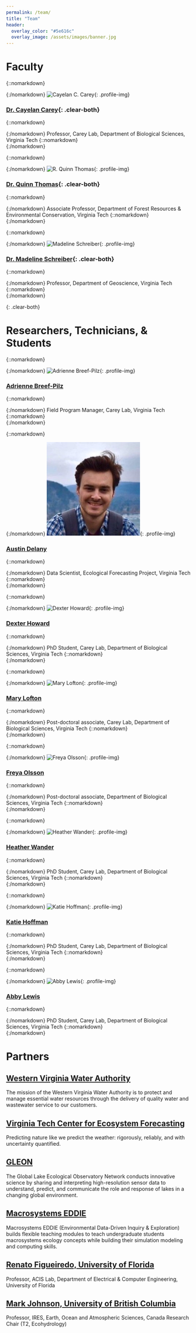```yaml
---
permalink: /team/
title: "Team"
header:
  overlay_color: "#5e616c"
  overlay_image: /assets/images/banner.jpg
---
```


# Faculty

{::nomarkdown}<div class="one-fourth">{:/nomarkdown}
![Cayelan C. Carey](../assets/images/cayelan.jpg){: .profile-img}
### [<i class="fa fa-link" aria-hidden="true"></i> Dr. Cayelan Carey](http://www.carey.biol.vt.edu/){: .clear-both}
{::nomarkdown}<div class="bio">{:/nomarkdown}
Professor, Carey Lab, Department of Biological Sciences, Virginia Tech
{::nomarkdown}</div></div>{:/nomarkdown}

{::nomarkdown}<div class="one-fourth">{:/nomarkdown}
![R. Quinn Thomas](../assets/images/quinn.jpg){: .profile-img}
### [<i class="fa fa-link" aria-hidden="true"></i> Dr. Quinn Thomas](https://www.rquinnthomas.com){: .clear-both}
{::nomarkdown}<div class="bio">{:/nomarkdown}
Associate Professor, Department of Forest Resources & Environmental Conservation, Virginia Tech
{::nomarkdown}</div></div>{:/nomarkdown}

{::nomarkdown}<div class="one-fourth-last">{:/nomarkdown}
![Madeline Schreiber](https://geos.vt.edu/content/geos_vt_edu/en/people/Everyone/Madeline-Schreiber/jcr:content/bio-image.transform/xl-medium/image.jpg){: .profile-img}
### [<i class="fa fa-link" aria-hidden="true"></i> Dr. Madeline Schreiber](https://geos.vt.edu/people/Everyone/Madeline-Schreiber.html){: .clear-both}
{::nomarkdown}<div class="bio">{:/nomarkdown}
Professor, Department of Geoscience, Virginia Tech
{::nomarkdown}</div></div>{:/nomarkdown}

{: .clear-both}

# Researchers, Technicians, & Students

{::nomarkdown}<div class="one-fourth">{:/nomarkdown}
![Adrienne Breef-Pilz](../assets/images/Adrienne.jpg){: .profile-img}
### [<i class="fa fa-link" aria-hidden="true"></i> Adrienne Breef-Pilz](https://carey.biol.vt.edu/?page_id=1615)
{::nomarkdown}<div class="bio">{:/nomarkdown}
Field Program Manager, Carey Lab, Virginia Tech
{::nomarkdown}</div></div>{:/nomarkdown}

{::nomarkdown}<div class="one-fourth">{:/nomarkdown}
![Austin Delany](../assets/images/austin.jpg){: .profile-img}
### [<i class="fa fa-link" aria-hidden="true"></i> Austin Delany](https://www.ecoforecastprojectvt.org/about-us)
{::nomarkdown}<div class="bio">{:/nomarkdown}
Data Scientist, Ecological Forecasting Project, Virginia Tech
{::nomarkdown}</div></div>{:/nomarkdown}

{::nomarkdown}<div class="one-fourth">{:/nomarkdown}
![Dexter Howard](../assets/images/dexter2.jpeg){: .profile-img}
### [<i class="fa fa-link" aria-hidden="true"></i> Dexter Howard](https://carey.biol.vt.edu/?page_id=1679)
{::nomarkdown}<div class="bio">{:/nomarkdown}
PhD Student, Carey Lab, Department of Biological Sciences, Virginia Tech
{::nomarkdown}</div></div>{:/nomarkdown}

{::nomarkdown}<div class="one-fourth-last">{:/nomarkdown}
![Mary Lofton](../assets/images/MaryLofton.jpg){: .profile-img}
### [<i class="fa fa-link" aria-hidden="true"></i> Mary Lofton](https://www.maryelofton.com/)
{::nomarkdown}<div class="bio">{:/nomarkdown}
Post-doctoral associate, Carey Lab, Department of Biological Sciences, Virginia Tech
{::nomarkdown}</div></div>{:/nomarkdown}

{::nomarkdown}<div class="one-fourth clear-both">{:/nomarkdown}
![Freya Olsson](../assets/images/freya.jpg){: .profile-img}
### [<i class="fa fa-link" aria-hidden="true"></i> Freya Olsson](https://carey.biol.vt.edu/?page_id=1707)
{::nomarkdown}<div class="bio">{:/nomarkdown}
Post-doctoral associate, Department of Biological Sciences, Virginia Tech
{::nomarkdown}</div></div>{:/nomarkdown}

{::nomarkdown}<div class="one-fourth">{:/nomarkdown}
![Heather Wander](../assets/images/heather.jpg){: .profile-img}
### [<i class="fa fa-link" aria-hidden="true"></i> Heather Wander](https://www.carey.biol.vt.edu/?page_id=1520)
{::nomarkdown}<div class="bio">{:/nomarkdown}
PhD Student, Carey Lab, Department of Biological Sciences, Virginia Tech
{::nomarkdown}</div></div>{:/nomarkdown}

{::nomarkdown}<div class="one-fourth-last">{:/nomarkdown}
![Katie Hoffman](../assets/images/katie.jpg){: .profile-img}
### [<i class="fa fa-link" aria-hidden="true"></i> Katie Hoffman](https://carey.biol.vt.edu/?page_id=13)
{::nomarkdown}<div class="bio">{:/nomarkdown}
PhD Student, Carey Lab, Department of Biological Sciences, Virginia Tech
{::nomarkdown}</div></div>{:/nomarkdown}


{::nomarkdown}<div class="one-fourth-last">{:/nomarkdown}
![Abby Lewis](../assets/images/heather.jpg){: .profile-img}
### [<i class="fa fa-link" aria-hidden="true"></i> Abby Lewis](https://carey.biol.vt.edu/?page_id=1525)
{::nomarkdown}<div class="bio">{:/nomarkdown}
PhD Student, Carey Lab, Department of Biological Sciences, Virginia Tech
{::nomarkdown}</div></div>{:/nomarkdown}

# Partners

## [<i class="fa fa-link" aria-hidden="true"></i> Western Virginia Water Authority](https://www.westernvawater.org)  
The mission of the Western Virginia Water Authority is to protect and manage essential water resources through the delivery of quality water and wastewater service to our customers.
## [<i class="fa fa-link" aria-hidden="true"></i> Virginia Tech Center for Ecosystem Forecasting](https://www.ecoforecastprojectvt.org/)  
Predicting nature like we predict the weather: rigorously, reliably, and with uncertainty quantified.
## [<i class="fa fa-link" aria-hidden="true"></i> GLEON](http://gleon.org)  
The Global Lake Ecological Observatory Network conducts innovative science by sharing and interpreting high-resolution sensor data to understand, predict, and communicate the role and response of lakes in a changing global environment.
## [<i class="fa fa-link" aria-hidden="true"></i> Macrosystems EDDIE](http://macrosystemseddie.org)  
Macrosystems EDDIE (Environmental Data-Driven Inquiry & Exploration) builds flexible teaching modules to teach undergraduate students macrosystems ecology concepts while building their simulation modeling and computing skills.
## [<i class="fa fa-link" aria-hidden="true"></i> Renato Figueiredo, University of Florida](http://acis.ufl.edu)  
Professor, ACIS Lab, Department of Electrical & Computer Engineering, University of Florida
## [<i class="fa fa-link" aria-hidden="true"></i> Mark Johnson, University of British Columbia](https://ecohydro.ires.ubc.ca)  
Professor, IRES, Earth, Ocean and Atmospheric Sciences, Canada Research Chair (T2, Ecohydrology)
